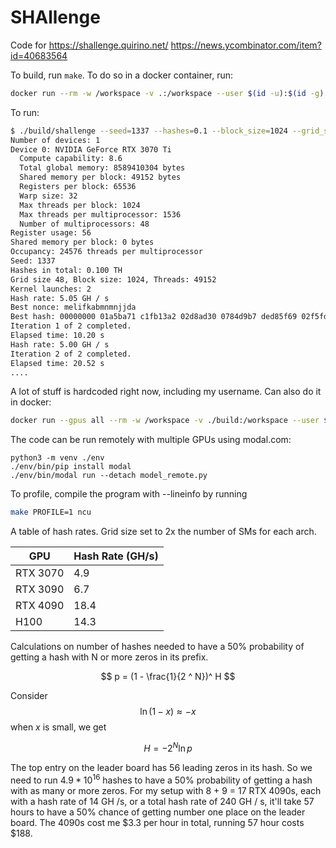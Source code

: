 
# SHAllenge

Code for https://shallenge.quirino.net/ https://news.ycombinator.com/item?id=40683564

To build, run `make`. To do so in a docker container, run:
```bash
docker run --rm -w /workspace -v .:/workspace --user $(id -u):$(id -g) nvidia/cuda:12.4.0-devel-ubuntu22.04 make
```

To run:
```bash
$ ./build/shallenge --seed=1337 --hashes=0.1 --block_size=1024 --grid_size=48
Number of devices: 1
Device 0: NVIDIA GeForce RTX 3070 Ti
  Compute capability: 8.6
  Total global memory: 8589410304 bytes
  Shared memory per block: 49152 bytes
  Registers per block: 65536
  Warp size: 32
  Max threads per block: 1024
  Max threads per multiprocessor: 1536
  Number of multiprocessors: 48
Register usage: 56
Shared memory per block: 0 bytes
Occupancy: 24576 threads per multiprocessor
Seed: 1337
Hashes in total: 0.100 TH
Grid size 48, Block size: 1024, Threads: 49152
Kernel launches: 2
Hash rate: 5.05 GH / s
Best nonce: melifkabmnmnjjda
Best hash: 00000000 01a5ba71 c1fb13a2 02d8ad30 0784d9b7 ded85f69 02f5fd4f c70c53c6
Iteration 1 of 2 completed.
Elapsed time: 10.20 s
Hash rate: 5.00 GH / s
Iteration 2 of 2 completed.
Elapsed time: 20.52 s
....

```
A lot of stuff is hardcoded right now, including my username.
Can also do it in docker: 
```bash
docker run --gpus all --rm -w /workspace -v ./build:/workspace --user $(id -u):$(id -g) nvidia/cuda:12.4.0-runtime-ubuntu22.04 /workspace/shallenge --seed 10 --hashes 0.1
```

The code can be run remotely with multiple GPUs using modal.com:
```
python3 -m venv ./env
./env/bin/pip install modal
./env/bin/modal run --detach model_remote.py
```


To profile, compile the program with --lineinfo by running 
```bash
make PROFILE=1 ncu
```

A table of hash rates. Grid size set to 2x the number of SMs for each arch.

| GPU      | Hash Rate (GH/s) |
| -------- | ---------------- |
| RTX 3070 | 4.9              |
| RTX 3090 | 6.7              |
| RTX 4090 | 18.4             |
| H100     | 14.3             |

Calculations on number of hashes needed to have a 50% probability of getting a hash with N or more zeros in its prefix.

$$
p = (1 - \frac{1}{2 ^ N})^ H
$$

Consider 
$$ \ln (1 - x)\approx  -x $$
when $x$ is small, we get

$$
H = - 2 ^ N \ln p
$$

The top entry on the leader board has 56 leading zeros in its hash. So we need to run $4.9 * 10^{16}$ hashes to have a 50% probability of getting a hash with as many or more zeros. For my setup with 8 + 9 = 17 RTX 4090s, each with a hash rate of 14 GH /s, or a total hash rate of 240 GH / s, it'll take 57 hours to have a 50% chance of getting number one place on the leader board. The 4090s cost me $3.3 per hour in total, running 57 hour costs $188.










